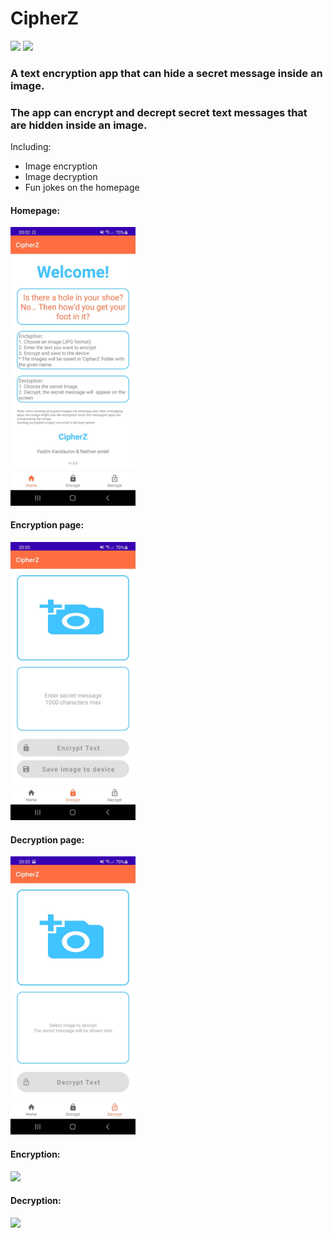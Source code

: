 # CipherZ
![](https://img.shields.io/badge/Version-1.00.00-blue)
[![](https://img.shields.io/badge/APK-CipherZ.apk-blue)](https://github.com/Vadix3/CipherZ/blob/master/CipherZ.apk)


### A text encryption app that can hide a secret message inside an image.
### The app can encrypt and decrept secret text messages that are hidden inside an image.

Including:
- Image encryption
- Image decryption
- Fun jokes on the homepage


#### Homepage:

<img src="https://github.com/Vadix3/CipherZ/blob/master/Home%20page.jpeg" width="200" />

#### Encryption page:

<img src="https://github.com/Vadix3/CipherZ/blob/master/Encryption%20page.jpeg" width="200" />

#### Decryption page:

<img src="https://github.com/Vadix3/CipherZ/blob/master/Decryption%20page.jpeg" width="200" />

#### Encryption:

<img src="https://github.com/Vadix3/CipherZ/blob/master/encryption.gif" width="200" />

#### Decryption:

<img src="https://github.com/Vadix3/CipherZ/blob/master/decryption.gif" width="200" />
